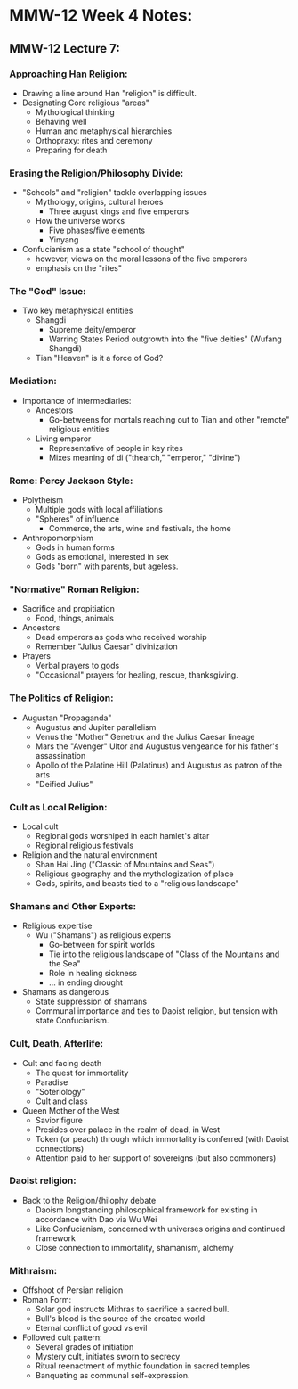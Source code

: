# MMW-12 Week 4 Notes:

## MMW-12 Lecture 7:
### Approaching Han Religion:
- Drawing a line around Han "religion" is difficult.
- Designating Core religious "areas"
  - Mythological thinking
  - Behaving well
  - Human and metaphysical hierarchies
  - Orthopraxy: rites and ceremony
  - Preparing for death

### Erasing the Religion/Philosophy Divide:
- "Schools" and "religion" tackle overlapping issues
  - Mythology, origins, cultural heroes
    - Three august kings and five emperors
  - How the universe works
    - Five phases/five elements
    - Yinyang
- Confucianism as a state "school of thought"
  - however, views on the moral lessons of the five emperors
  - emphasis on the "rites"

### The "God" Issue:
- Two key metaphysical entities
  - Shangdi
    - Supreme deity/emperor
    - Warring States Period outgrowth into the "five deities" (Wufang Shangdi)
  - Tian "Heaven" is it a force of God?

### Mediation:
- Importance of intermediaries:
  - Ancestors
    - Go-betweens for mortals reaching out to Tian and other "remote" religious entities
  - Living emperor
    - Representative of people in key rites
    - Mixes meaning of di ("thearch," "emperor," "divine")

### Rome: Percy Jackson Style:
- Polytheism
  - Multiple gods with local affiliations
  - "Spheres" of influence
    - Commerce, the arts, wine and festivals, the home
- Anthropomorphism
  - Gods in human forms
  - Gods as emotional, interested in sex
  - Gods "born" with parents, but ageless.
 
### "Normative" Roman Religion:
- Sacrifice and propitiation
  - Food, things, animals
- Ancestors
  - Dead emperors as gods who received worship
  - Remember "Julius Caesar" divinization
- Prayers
  - Verbal prayers to gods
  - "Occasional" prayers for healing, rescue, thanksgiving. 

### The Politics of Religion:
- Augustan "Propaganda"
  - Augustus and Jupiter parallelism
  - Venus the "Mother" Genetrux and the Julius Caesar lineage
  - Mars the "Avenger" Ultor and Augustus vengeance for his father's assassination
  - Apollo of the Palatine Hill (Palatinus) and Augustus as patron of the arts
  - "Deified Julius"

### Cult as Local Religion:
- Local cult
   - Regional gods worshiped in each hamlet's altar
   - Regional religious festivals
- Religion and the natural environment
  - Shan Hai Jing ("Classic of Mountains and Seas")
  - Religious geography and the mythologization of place
  - Gods, spirits, and beasts tied to a "religious landscape"
  
### Shamans and Other Experts:
- Religious expertise
  - Wu ("Shamans") as religious experts
    - Go-between for spirit worlds
    - Tie into the religious landscape of "Class of the Mountains and the Sea"
    - Role in healing sickness
    - ... in ending drought
- Shamans as dangerous
  - State suppression of shamans
  - Communal importance and ties to Daoist religion, but tension with state Confucianism.

### Cult, Death, Afterlife:
- Cult and facing death
  - The quest for immortality
  - Paradise
  - "Soteriology"
  - Cult and class
- Queen Mother of the West
  - Savior figure
  - Presides over palace in the realm of dead, in West
  - Token (or peach) through which immortality is conferred (with Daoist connections)
  - Attention paid to her support of sovereigns (but also commoners)
 
### Daoist religion:
- Back to the Religion/{hilophy debate
  - Daoism longstanding philosophical framework for existing in accordance with Dao via Wu Wei
  - Like Confucianism, concerned with universes origins and continued framework
  - Close connection to immortality, shamanism, alchemy

### Mithraism:
- Offshoot of Persian religion
- Roman Form:
  - Solar god instructs Mithras to sacrifice a sacred bull.
  - Bull's blood is the source of the created world
  - Eternal conflict of good vs evil
- Followed cult pattern:
  - Several grades of initiation
  - Mystery cult, initiates sworn to secrecy
  - Ritual reenactment of mythic foundation in sacred temples
  - Banqueting as communal self-expression.
 
